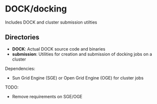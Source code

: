 DOCK/docking
============

Includes DOCK and cluster submission utilties

Directories
-----------

 - **DOCK**: Actual DOCK source code and binaries
 - **submission**: Utilities for creation and submission of docking jobs 
   on a cluster

Dependencies:
 - Sun Grid Engine (SGE) or Open Grid Engine (OGE) for cluster jobs

TODO:
 - Remove requirements on SGE/OGE
